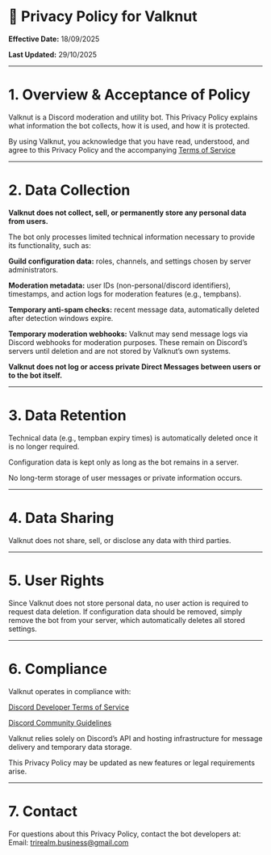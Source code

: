 # 📜 Privacy Policy for Valknut

**Effective Date:** 18/09/2025

**Last Updated:** 29/10/2025

---
# 1. Overview & Acceptance of Policy
Valknut is a Discord moderation and utility bot. This Privacy Policy explains what information the bot collects, how it is used, and how it is protected.

By using Valknut, you acknowledge that you have read, understood, and agree to this Privacy Policy and the accompanying [Terms of Service](https://github.com/TriRealm/Valknut/blob/main/Terms%20of%20Service.md)

---
# 2. Data Collection

**Valknut does not collect, sell, or permanently store any personal data from users.**

The bot only processes limited technical information necessary to provide its functionality, such as:

**Guild configuration data:** roles, channels, and settings chosen by server administrators.

**Moderation metadata:** user IDs (non-personal/discord identifiers), timestamps, and action logs for moderation features (e.g., tempbans).

**Temporary anti-spam checks:** recent message data, automatically deleted after detection windows expire.

**Temporary moderation webhooks:** Valknut may send message logs via Discord webhooks for moderation purposes. These remain on Discord’s servers until deletion and are not stored by Valknut’s own systems.

**Valknut does not log or access private Direct Messages between users or to the bot itself.**

---
# 3. Data Retention
Technical data (e.g., tempban expiry times) is automatically deleted once it is no longer required.

Configuration data is kept only as long as the bot remains in a server.

No long-term storage of user messages or private information occurs.

---
# 4. Data Sharing
Valknut does not share, sell, or disclose any data with third parties.

---
# 5. User Rights
Since Valknut does not store personal data, no user action is required to request data deletion. If configuration data should be removed, simply remove the bot from your server, which automatically deletes all stored settings.

---
# 6. Compliance
Valknut operates in compliance with:

[Discord Developer Terms of Service](https://support-dev.discord.com/hc/en-us/articles/8562894815383-Discord-Developer-Terms-of-Service)

[Discord Community Guidelines](https://discord.com/guidelines)

Valknut relies solely on Discord’s API and hosting infrastructure for message delivery and temporary data storage.

This Privacy Policy may be updated as new features or legal requirements arise.

---
# 7. Contact
For questions about this Privacy Policy, contact the bot developers at:
Email: trirealm.business@gmail.com
